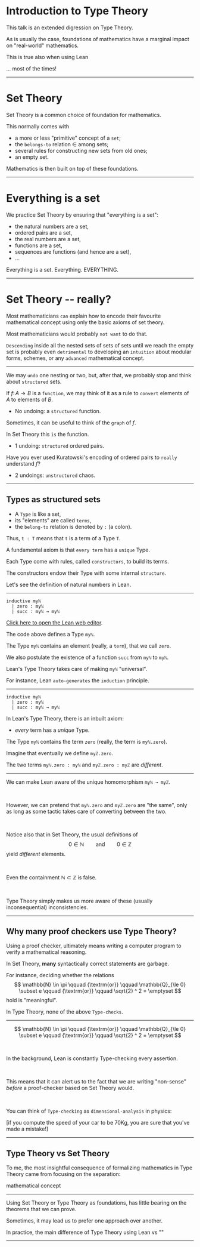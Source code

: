 #  Introduction to Type Theory

This talk is an extended digression on Type Theory.

As is usually the case, foundations of mathematics have a marginal impact on "real-world" mathematics.

This is true also when using Lean

$\ldots$ most of the times!

---

# Set Theory

Set Theory is a common choice of foundation for mathematics.

This normally comes with

* a more or less "primitive" concept of a `set`;
* the `belongs-to` relation $\in$ among sets;
* several rules for constructing new sets from old ones;
* an empty set.

Mathematics is then built on top of these foundations.

---

# Everything is a set

We practice Set Theory by ensuring that "everything is a set":

* the natural numbers are a set,
* ordered pairs are a set,
* the real numbers are a set,
* functions are a set,
* sequences are functions (and hence are a set),
* $\ldots$

Everything is a set. Everything. EVERYTHING.

---

# Set Theory -- really?

Most mathematicians `can` explain how to encode their favourite mathematical concept using only the basic axioms of set theory.

Most mathematicians would probably `not want` to do that.

`Descending` inside all the nested sets of sets of sets until we reach the empty set is probably even `detrimental` to developing an `intuition` about modular forms, schemes, or any `advanced` mathematical concept.

---

We may `undo` one nesting or two, but, after that, we probably stop and think about `structured` sets.

If $f \colon A \longrightarrow B$ is a `function`, we may think of it as a rule to `convert` elements of $A$ to elements of $B$.
* No undoing: a `structured` function.

Sometimes, it can be useful to think of the `graph` of $f$.
<!--\\-->
In Set Theory this `is` the function.
* 1 undoing: `structured` ordered pairs.

Have you ever used Kuratowski's encoding of ordered pairs to `really` understand $f$?
* 2 undoings: `unstructured` chaos.

---

##  Types as structured sets

<!--\vspace{10pt}-->
* A `Type` is like a set,
* its "elements" are called `terms`,
* the `belong-to` relation is denoted by `:` (a colon).

Thus, `t : T` means that `t` is a term of a Type `T`.

A fundamental axiom is that `every term` has a `unique` Type.

Each Type come with rules, called `constructors`, to build its terms.
<!--\\-->
The constructors endow their Type with some internal `structure`.

Let's see the definition of natural numbers in Lean.

---

```lean
inductive myℕ
  | zero : myℕ
  | succ : myℕ → myℕ
```
[Click here to open the Lean web editor](https://leanprover-community.github.io/lean-web-editor/#code=inductive%20my%E2%84%95%0A%20%20%7C%20zero%20%3A%20my%E2%84%95%0A%20%20%7C%20succ%20%3A%20my%E2%84%95%20%E2%86%92%20my%E2%84%95%0A%0A%23print%20prefix%20my%E2%84%95%0A).

The code above defines a Type `myℕ`.

The Type `myℕ` contains an element (really, a `term`), that we call `zero`.

We also postulate the existence of a function `succ` from `myℕ` to `myℕ`.

Lean's Type Theory takes care of making `myℕ` "universal".

For instance, Lean `auto-generates` the `induction` principle.

---

```lean
inductive myℕ
  | zero : myℕ
  | succ : myℕ → myℕ
```

In Lean's Type Theory, there is an inbuilt axiom:

* *every* term has a *unique* Type.

The Type `myℕ` contains the term `zero` (really, the term is `myℕ.zero`).

Imagine that eventually we define `myℤ.zero`.

The two terms `myℕ.zero : myℕ` and `myℤ.zero : myℤ` are *different*.

---

We can make Lean aware of the unique homomorphism `myℕ → myℤ`.

&nbsp;

However, we can pretend that `myℕ.zero` and `myℤ.zero` are "the same", only as long as some tactic takes care of converting between the two.

&nbsp;

Notice also that in Set Theory, the usual definitions of
$$
  0 \in \mathbb{N} \qquad {\textrm{and}} \qquad 0 \in \mathbb{Z}
$$
yield *different* elements.

&nbsp;

Even the containment $\mathbb{N} \subset \mathbb{Z}$ is false.

&nbsp;

Type Theory simply makes us more aware of these (usually inconsequential) inconsistencies.

---

## Why many proof checkers use Type Theory?

Using a proof checker, ultimately means writing a computer program to verify a mathematical reasoning.

In Set Theory, **many** syntactically correct statements are garbage.

For instance, deciding whether the relations
$$
  \mathbb{N} \in \pi
  \qquad {\textrm{or}} \qquad
  \mathbb{Q}_{\le 0} \subset e
  \qquad {\textrm{or}} \qquad
  \sqrt{2} ^ 2 = \emptyset
$$
hold is "meaningful".

In Type Theory, none of the above `Type-checks`.

---

$$
  \mathbb{N} \in \pi
  \qquad {\textrm{or}} \qquad
  \mathbb{Q}_{\le 0} \subset e
  \qquad {\textrm{or}} \qquad
  \sqrt{2} ^ 2 = \emptyset
$$

&nbsp;

In the background, Lean is constantly Type-checking every assertion.

&nbsp;

This means that it can alert us to the fact that we are writing "non-sense" *before* a proof-checker based on Set Theory would.

&nbsp;

You can think of `Type-checking` as `dimensional-analysis` in physics:

[if you compute the speed of your car to be $70$Kg, you are sure that you've made a mistake!]

---

##  Type Theory vs Set Theory

To me, the most insightful consequence of formalizing mathematics in Type Theory came from focusing on the separation:

 mathematical concept


---

Using Set Theory or Type Theory as foundations, has little bearing on the theorems that we can prove.

Sometimes, it may lead us to prefer one approach over another.

In practice, the main difference of Type Theory using Lean vs ""

---
